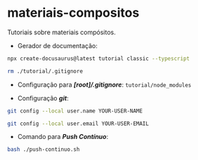 # materiais-compositos
Tutoriais sobre materiais compósitos.

- Gerador de documentação:
```bash
npx create-docusaurus@latest tutorial classic --typescript
```  
```bash
rm ./tutorial/.gitignore
```  

- Configuração para ***[root]/.gitignore***:
`tutorial/node_modules`

- Configuração ***git***:
```bash
git config --local user.name YOUR-USER-NAME
```  
```bash
git config --local user.email YOUR-USER-EMAIL
```  

- Comando para ***Push Contínuo***:
```bash
bash ./push-continuo.sh
```  

